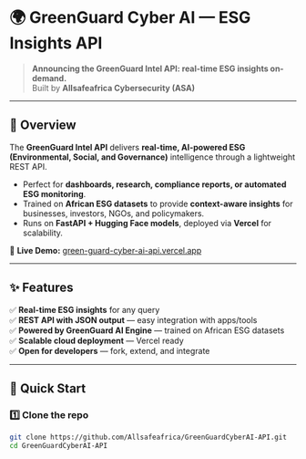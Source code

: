 # 🌍 GreenGuard Cyber AI — ESG Insights API

> **Announcing the GreenGuard Intel API: real-time ESG insights on-demand.**  
> Built by **Allsafeafrica Cybersecurity (ASA)**  

---

## 📖 Overview

The **GreenGuard Intel API** delivers **real-time, AI-powered ESG (Environmental, Social, and Governance)** intelligence through a lightweight REST API.  

- Perfect for **dashboards, research, compliance reports, or automated ESG monitoring**.  
- Trained on **African ESG datasets** to provide **context-aware insights** for businesses, investors, NGOs, and policymakers.  
- Runs on **FastAPI + Hugging Face models**, deployed via **Vercel** for scalability.  

🔗 **Live Demo:** [green-guard-cyber-ai-api.vercel.app](https://green-guard-cyber-ai-api.vercel.app)

---

## ✨ Features

✅ **Real-time ESG insights** for any query  
✅ **REST API with JSON output** — easy integration with apps/tools  
✅ **Powered by GreenGuard AI Engine** — trained on African ESG datasets  
✅ **Scalable cloud deployment** — Vercel ready  
✅ **Open for developers** — fork, extend, and integrate  

---

## 🚀 Quick Start

### 1️⃣ Clone the repo

```bash
git clone https://github.com/Allsafeafrica/GreenGuardCyberAI-API.git
cd GreenGuardCyberAI-API
